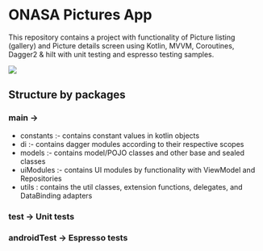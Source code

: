 # ONASA Pictures App

This repository contains a project with functionality of Picture listing (gallery) and Picture details screen using Kotlin, MVVM, Coroutines, Dagger2 & hilt with unit testing and espresso testing samples.

<img src="https://raw.githubusercontent.com/Noddy20/Task-ONASA/master/assets/screen.gif" />


## Structure by packages

### main ->

* constants :- contains constant values in kotlin objects
* di :- contains dagger modules according to their respective scopes
* models :- contains model/POJO classes and other base and sealed classes
* uiModules :- contains UI modules by functionality with ViewModel and Repositories
* utils : contains the util classes, extension functions, delegates, and DataBinding adapters

### test -> Unit tests

### androidTest -> Espresso tests

